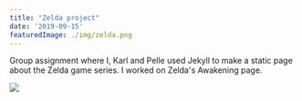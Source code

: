 ```yaml
---
title: "Zelda project"
date: '2019-09-15'
featuredImage: ./img/zelda.png
---
```



Group assignment where I, Karl and Pelle used Jekyll to make a static page about the Zelda game series. I worked on Zelda's Awakening page.

<a href="https://priceless-noyce-782d70.netlify.com/" target="_blank">
<img src="/img/zelda.png" frameborder="0" allowfullscreen>
</a>